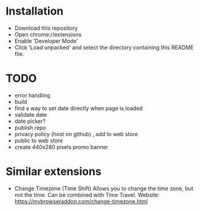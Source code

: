 
# Installation
- Download this repository
- Open chrome://extensions
- Enable 'Developer Mode'
- Click 'Load unpacked' and select the directory containing this README file.

# TODO
- error handling
- build
- find a way to set date directly when page is loaded
- validate date
- date picker?
- publish repo
- privacy policy (host on github) , add to web store
- public to web store
- create 440x280 pixels promo banner

# Similar extensions
- Change Timezone (Time Shift)
    Allows you to change the time zone, but not the time. Can be combined with Time Travel.
    Website: https://mybrowseraddon.com/change-timezone.html